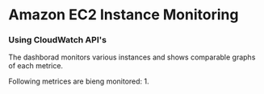 # Amazon EC2 Instance Monitoring
###  Using CloudWatch API's

The dashborad monitors various instances and shows comparable graphs of each metrice.

Following metrices are bieng monitored:
 1. 
